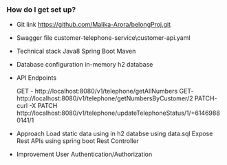 ### How do I get set up? ###
* Git link 
	 https://github.com/Malika-Arora/belongProj.git


* Swagger file
        customer-telephone-service\customer-api.yaml


* Technical stack 
	 Java8
	 Spring Boot
	 Maven


* Database configuration 
	in-memory h2 database


* API Endpoints 

	GET - http://localhost:8080/v1/telephone/getAllNumbers
	GET- http://localhost:8080/v1/telephone/getNumbersByCustomer/2
	PATCH- curl -X PATCH http://localhost:8080/v1/telephone/updateTelephoneStatus/1/+61469880141/1

* Approach
	Load static data using in h2 databse using data.sql 
	Expose Rest APIs using spring boot Rest Controller


* Improvement
	User Authentication/Authorization
